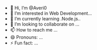 - 👋 Hi, I’m @Averi0
- 👀 I’m interested in Web Development...
- 🌱 I’m currently learning .Node.js..
- 💞️ I’m looking to collaborate on ...
- 📫 How to reach me ...
- 😄 Pronouns: ...
- ⚡ Fun fact: ...

<!---
Averi0/Averi0 is a ✨ special ✨ repository because its `README.md` (this file) appears on your GitHub profile.
You can click the Preview link to take a look at your changes.
--->
